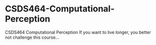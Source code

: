 # CSDS464-Computational-Perception
CSDS464  Computational Perception
If you want to live longer, you better not challenge this course...
